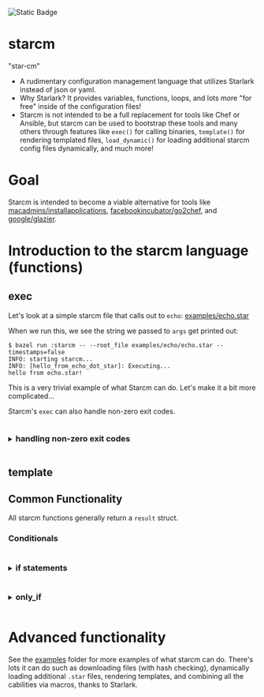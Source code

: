 ![Static Badge](https://img.shields.io/badge/under%20development%2C%20not%20production%20ready-red?labelColor=yellow)

# starcm
"star-cm"

- A rudimentary configuration management language that utilizes Starlark instead of json or yaml.
- Why Starlark? It provides variables, functions, loops, and lots more "for free" inside of the configuration files!
- Starcm is not intended to be a full replacement for tools like Chef or Ansible, but starcm can be used to bootstrap these tools and many others through features like `exec()` for calling binaries, `template()` for rendering templated files, `load_dynamic()` for loading additional starcm config files dynamically, and much more!

# Goal

Starcm is intended to become a viable alternative for tools like [macadmins/installapplications](https://github.com/macadmins/installapplications), [facebookincubator/go2chef](https://github.com/facebookincubator/go2chef), and [google/glazier](https://github.com/google/glazier).

# Introduction to the starcm language (functions)

## exec

Let's look at a simple starcm file that calls out to `echo`: [examples/echo.star](examples/echo.star)

When we run this, we see the string we passed to `args` get printed out:

```scrut
$ bazel run :starcm -- --root_file examples/echo/echo.star --timestamps=false
INFO: starting starcm...
INFO: [hello_from_echo_dot_star]: Executing...
hello from echo.star!
```

This is a very trivial example of what Starcm can do. Let's make it a bit more complicated...

Starcm's `exec` can also handle non-zero exit codes.

<body>
<details>
<summary><h3 style="display:inline-block">handling non-zero exit codes</h3></summary>

See [examples/exec/exit_codes/unexpected.star](examples/exec/exit_codes/unexpected.star). 

If `exec` exits with a non-zero exit code there will be a failure returned (`result(..., success=False)`) because the default `expected_error_code` is `0`.

```scrut
$ bazel run :starcm -- --root_file examples/exec/exit_codes/unexpected.star --timestamps=false
INFO: starting starcm...
INFO: [explicitly exit 2]: Executing...
we expect to exit 2
result(changed = True, diff = "", error = "exit status 2", name = "explicitly exit 2", output = "we expect to exit 2\n", success = False)
```

But if we set `expected_exit_code` to `2` then this succeeds!

```scrut
$ bazel run :starcm -- --root_file examples/exec/exit_codes/expected.star --timestamps=false
INFO: starting starcm...
INFO: [explicitly exit 2]: Executing...
we expect to exit 2
result(changed = True, diff = "", error = "exit status 2", name = "explicitly exit 2", output = "we expect to exit 2\n", success = True)
```

Nearly all starcm functions return this `result()` struct which we can combine with conditionals to create powerful and flexible workflows. 

For example, the starcm function `template` also returns a result struct.

</details>
</body>

## template

## Common Functionality

All starcm functions generally return a `result` struct.

### Conditionals

<body>
<details>
<summary><h3 style="display:inline-block">if statements</h3></summary>

Starlark, and by extension starcm, supports `if` statements. Take [examples/if_statements/if_statements.star](examples/if_statements/if_statements.star) for example. If the `exec()` succeeds, we print `party!`. 

```python
load("starcm", "exec")
a = exec(
    name               = "explicitly exit 2",
    cmd                = "sh", 
    args               = ["-c", "echo 'we expect to exit 2'; exit 2"],
    expected_exit_code = 2,
)
if a.success == True:
    print("party!")
else:
    print("no party :(")
```

Running `go run main.go --root_file examples/if_statements/if_statements.star` results in

```shell
% go run main.go --root_file examples/if_statements.star 
INFO: 2024/06/01 23:52:56 starting starcm...
INFO: 2024/06/01 23:52:56 [explicitly exit 2]: Starting...
party!
```

We can also implement this same conditional behavior with a starcm-specific construct called `only_if`.

### only_if

</details>
</body>

<body>
<details>
<summary><h3 style="display:inline-block">only_if</h3></summary>

See [examples/only_if/only_if.star](examples/only_if/only_if.star):

```python
load("shellout", "exec")
load("write", "write")

a = exec(
    name               = "explicitly exit 2",
    cmd                = "sh", 
    args               = ["-c", "echo 'we expect to exit 2'; exit 2"],
    expected_exit_code = 2,
    live_output        = True,
)

if not(a.success):
    write(
        name = "print_not_success_#1",
        str = "a.success: %s #1" % (a.success),
    )

write(
    name = "print_not_success_#2",
    str = "a.success: %s #2" % (a.success),
    only_if = a.success == False
)
```

In this example

```python
if not(a.success):
    write(
        name = "print_not_success_#1",
        str = "a.success: %s #1" % (a.success),
    )
```

is essentially equivalent to

```python
write(
    name = "print_not_success_#2",
    str = "a.success: %s #2" % (a.success),
    only_if = a.success == False
)
```

with one key difference: `only_if` produces a log message indicating that `write(name=print_not_success, ...)` was skipped due to the `only_if` condition being false. This is can be useful for debugging.

```bash
% go run main.go -v 2 --root_file examples/only_if.star
INFO: 2024/06/04 23:04:00 starting starcm...
INFO: 2024/06/04 23:04:00 [LoadFromFile]: loading file "examples/only_if.star"
INFO: 2024/06/04 23:04:00 [explicitly exit 2]: Executing...
we expect to exit 2
INFO: 2024/06/04 23:04:00 [explicitly exit 2]: expectedExitCode: 2
INFO: 2024/06/04 23:04:00 [explicitly exit 2]: actualExitCode: 2
INFO: 2024/06/04 23:04:00 [print_not_success_#2]: skipping write(name="print_not_success_#2") because only_if was false
```

> Notice that there is no log message regarding `print_not_success_#1`. Normal `if` statements are not executed at all if the condition is false, whereas `only_if` logs that `print_not_success_#2` was skipped.

</details>
</body>

# Advanced functionality

See the [examples](examples/) folder for more examples of what starcm can do. There's lots it can do such as downloading files (with hash checking), dynamically loading additional `.star` files, rendering templates, and combining all the cabilities via macros, thanks to Starlark.
